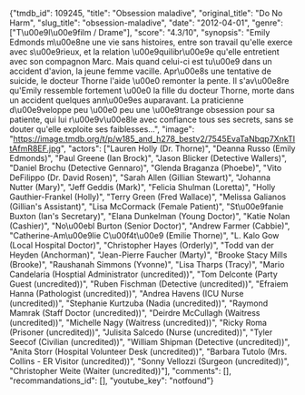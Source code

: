 {"tmdb_id": 109245, "title": "Obsession maladive", "original_title": "Do No Harm", "slug_title": "obsession-maladive", "date": "2012-04-01", "genre": ["T\u00e9l\u00e9film / Drame"], "score": "4.3/10", "synopsis": "Emily Edmonds m\u00e8ne une vie sans histoires, entre son travail qu'elle exerce avec s\u00e9rieux, et la relation \u00e9quilibr\u00e9e qu'elle entretient avec son compagnon Marc. Mais quand celui-ci est tu\u00e9 dans un accident d'avion, la jeune femme vacille. Apr\u00e8s une tentative de suicide, le docteur Thorne l'aide \u00e0 remonter la pente. Il s'av\u00e8re qu'Emily ressemble fortement \u00e0 la fille du docteur Thorne, morte dans un accident quelques ann\u00e9es auparavant. La praticienne d\u00e9veloppe peu \u00e0 peu une \u00e9trange obsession pour sa patiente, qui lui r\u00e9v\u00e8le avec confiance tous ses secrets, sans se douter qu'elle exploite ses faiblesses...", "image": "https://image.tmdb.org/t/p/w185_and_h278_bestv2/7545EvaTaNbqp7XnkTItAfmR8EF.jpg", "actors": ["Lauren Holly (Dr. Thorne)", "Deanna Russo (Emily Edmonds)", "Paul Greene (Ian Brock)", "Jason Blicker (Detective Wallers)", "Daniel Brochu (Detective Gennaro)", "Glenda Braganza (Phoebe)", "Vito DeFilippo (Dr. David Rosen)", "Sarah Allen (Gillian Stewart)", "Johanna Nutter (Mary)", "Jeff Geddis (Mark)", "Felicia Shulman (Loretta)", "Holly Gauthier-Frankel (Holly)", "Terry Green (Fred Wallace)", "Melissa Galianos (Gillian's Assistant)", "Lisa McCormack (Female Patient)", "St\u00e9fanie Buxton (Ian's Secretary)", "Elana Dunkelman (Young Doctor)", "Katie Nolan (Cashier)", "No\u00ebl Burton (Senior Doctor)", "Andrew Farmer (Cabbie)", "Catherine-Am\u00e9lie C\u00f4t\u00e9 (Emilie Thorne)", "L. Kalo Gow (Local Hospital Doctor)", "Christopher Hayes (Orderly)", "Todd van der Heyden (Anchorman)", "Jean-Pierre Faucher (Marty)", "Brooke Stacy Mills (Brooke)", "Raushanah Simmons (Yvonne)", "Lisa Tharps (Tracy)", "Mario Candelaria (Hosptial Administrator (uncredited))", "Tom Delconte (Party Guest (uncredited))", "Ruben Fischman (Detective (uncredited))", "Efraiem Hanna (Pathologist (uncredited))", "Andrea Havens (ICU Nurse (uncredited))", "Stephanie Kurtzuba (Nadia (uncredited))", "Raymond Mamrak (Staff Doctor (uncredited))", "Deirdre McCullagh (Waitress (uncredited))", "Michelle Nagy (Waitress (uncredited))", "Ricky Roma (Prisoner (uncredited))", "Julisita Salcedo (Nurse (uncredited))", "Tyler Seecof (Civilian (uncredited))", "William Shipman (Detective (uncredited))", "Anita Storr (Hospital Volunteer Desk (uncredited))", "Barbara Tutolo (Mrs. Collins - ER Visitor (uncredited))", "Sonny Vellozzi (Surgeon (uncredited))", "Christopher Weite (Waiter (uncredited))"], "comments": [], "recommandations_id": [], "youtube_key": "notfound"}